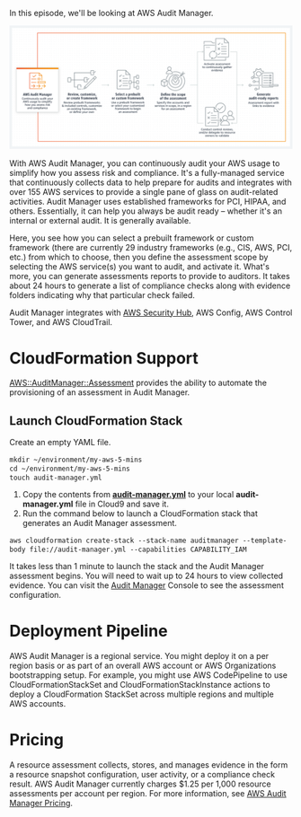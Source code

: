 In this episode, we'll be looking at AWS Audit Manager. 

![How it Works](https://github.com/PaulDuvall/aws-5-mins/blob/main/_img/audit-manager-howitworks.png)


With AWS Audit Manager, you can continuously audit your AWS usage to simplify how you assess risk and compliance. It's a fully-managed service that continuously collects data to help prepare for audits and integrates with over 155 AWS services to provide a single pane of glass on audit-related activities. Audit Manager uses established frameworks for PCI, HIPAA, and others. Essentially, it can help you always be audit ready – whether it's an internal or external audit. It is generally available.

Here, you see how you can select a prebuilt framework or custom framework (there are currently 29 industry frameworks (e.g., CIS, AWS, PCI, etc.) from which to choose, then you define the assessment scope by selecting the AWS service(s) you want to audit, and activate it. What's more, you can generate assessments reports to provide to auditors. It takes about 24 hours to generate a list of compliance checks along with evidence folders indicating why that particular check failed.

Audit Manager integrates with [AWS Security Hub](https://aws.amazon.com/about-aws/whats-new/2020/12/aws-security-hub-integrates-with-aws-audit-manager-for-simplified-security-posture-management/), AWS Config, AWS Control Tower, and AWS CloudTrail.

# CloudFormation Support
[AWS::AuditManager::Assessment](https://docs.aws.amazon.com/AWSCloudFormation/latest/UserGuide/aws-resource-auditmanager-assessment.html) provides the ability to automate the provisioning of an assessment in Audit Manager. 

## Launch CloudFormation Stack

Create an empty YAML file.

```
mkdir ~/environment/my-aws-5-mins
cd ~/environment/my-aws-5-mins
touch audit-manager.yml
```

1. Copy the contents from **[audit-manager.yml](https://raw.githubusercontent.com/PaulDuvall/aws-5-mins/main/audit-manager/audit-manager.yml?token=AAMLKO5GH2LD6I3PY6XY5KLACRYSK)** to your local **audit-manager.yml** file in Cloud9 and save it. 
1. Run the command below to launch a CloudFormation stack that generates an Audit Manager assessment. 

```
aws cloudformation create-stack --stack-name auditmanager --template-body file://audit-manager.yml --capabilities CAPABILITY_IAM
```

It takes less than 1 minute to launch the stack and the Audit Manager assessment begins. You will need to wait up to 24 hours to view collected evidence. You can visit the [Audit Manager](https://console.aws.amazon.com/auditmanager/home) Console to see the assessment configuration.

# Deployment Pipeline
AWS Audit Manager is a regional service. You might deploy it on a per region basis or as part of an overall AWS account or AWS Organizations bootstrapping setup. For example, you might use AWS CodePipeline to use CloudFormationStackSet and CloudFormationStackInstance actions to deploy a CloudFormation StackSet across multiple regions and multiple AWS accounts. 

# Pricing
A resource assessment collects, stores, and manages evidence in the form a resource snapshot configuration, user activity, or a compliance check result. AWS Audit Manager currently charges $1.25 per 1,000 resource assessments per account per region. For more information, see [AWS Audit Manager Pricing](https://aws.amazon.com/audit-manager/pricing/).